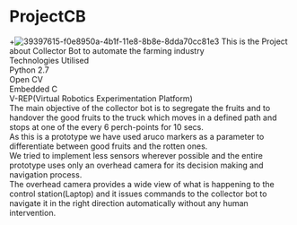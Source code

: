 # ProjectCB
+![39397615-f0e8950a-4b1f-11e8-8b8e-8dda70cc81e3](https://user-images.githubusercontent.com/32017154/39421469-cf7a6458-4c86-11e8-9b78-38841ec45a6e.JPG)
 This is the Project about Collector Bot to automate the farming industry</br>
 Technologies Utilised</br>
 Python 2.7</br>
 Open CV</br>
 Embedded C</br>
 V-REP(Virtual Robotics Experimentation Platform)</br>
 The main objective of the collector bot is to segregate the fruits and to handover the good fruits to the truck which moves in a defined path and stops at one of the every 6 perch-points for 10 secs.<br />
As this is a prototype we have used aruco markers as a parameter to differentiate between good fruits and the rotten ones.<br />
We tried to implement less sensors wherever possible and the entire prototype uses only an overhead camera for its decision making and navigation process.<br />
The overhead camera provides a wide view of what is happening to the control station(Laptop) and it issues commands to the collector bot to navigate it in the right direction automatically without any human intervention.
